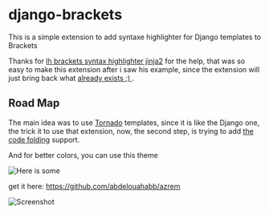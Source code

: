 django-brackets
===============

This is a simple extension to add syntaxe highlighter for Django templates to Brackets

Thanks for [lh brackets syntax highlighter jinja2] for the help, that was so easy to make this extension after i saw his example, since the extension will just bring back what [already exists ;) ].

Road Map
--------------
The main idea was to use [Tornado] templates, since it is like the Django one, the trick it to use that extension, now, the second step, is trying to add [the code folding] support.

And for better colors, you can use this theme

![Here is some](https://cloud.githubusercontent.com/assets/2527234/4639059/5a77a800-5405-11e4-9c58-703441d977ea.jpg)

get it here: https://github.com/abdelouahabb/azrem

![Screenshot][1]






[lh brackets syntax highlighter jinja2]: https://github.com/Leif7/lh.brackets.syntax-highlighter-jinja2
[already exists ;) ]: http://codemirror.net/mode/django/index.html
[Tornado]: http://www.tornadoweb.org/en/stable/
[the code folding]: https://github.com/thehogfather/brackets-code-folding
[1]: https://lh3.googleusercontent.com/-z8yjzTOMiPs/VDmGWKGZReI/AAAAAAAAAQM/kCXTqetmUwU/s1600/Sans%2Btitre.jpg
